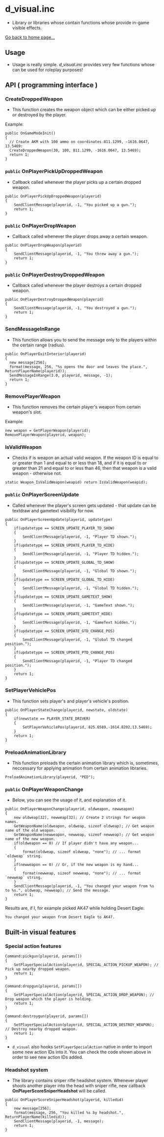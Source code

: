 # d_visual.inc
- Library or libraries whose contain functions whose provide in-game visible effects.

[Go back to home page...](README.md)

## Usage

- Usage is really simple. *d_visual.inc* provides very few functions whose can be used for roleplay purposes!

## API ( programming interface )

### CreateDroppedWeapon

- This function creates the weapon object which can be either picked up or destroyed by the player.

Example:

```pawn
public OnGameModeInit()
{
  // Create AKM with 100 ammo on coordinates 811.1299, -1616.0647, 13.5469:
  CreateDroppedWeapon(30, 100, 811.1299, -1616.0647, 13.5469);
  return 1;
}
```

### ``public`` OnPlayerPickUpDroppedWeapon

- Callback called whenever the player picks up a certain dropped weapon.

```pawn
public OnPlayerPickUpDroppedWeapon(playerid)
{
    SendClientMessage(playerid, -1, "You picked up a gun.");
    return 1;
}
```
### ``public`` OnPlayerDropWeapon

- Callback called whenever the player drops away a certain weapon.

```pawn
public OnPlayerDropWeapon(playerid)
{
    SendClientMessage(playerid, -1, "You threw away a gun.");
    return 1;
}
```

### ``public`` OnPlayerDestroyDroppedWeapon

- Callback called whenever the player destroys a certain dropped weapon.

```pawn
public OnPlayerDestroyDroppedWeapon(playerid)
{
    SendClientMessage(playerid, -1, "You destroyed a gun.");
    return 1;
}
```

### SendMessageInRange

- This function allows you to send the message only to the players within the certain range (radius).

```pawn
public OnPlayerExitInterior(playerid)
{
  new message[256];
  format(message, 256, "%s opens the door and leaves the place.", ReturnPlayerName(playerid));
  SendMessageInRange(3.0, playerid, message, -1);
  return 1;
}
```

### RemovePlayerWeapon

- This function removes the certain player's weapon from certain weapon's slot.

Example:

```pawn
new weapon = GetPlayerWeapon(playerid);
RemovePlayerWeapon(playerid, weapon);
```

### IsValidWeapon

- Checks if is weapon an actual valid weapon. If the weapon ID is equal to or greater than 1 and equal to or less than 18, and if it is equal to or greater than 21 and equal to or less than 46, then that weapon is a valid weapon - otherwise not.

```pawn
static Weapon_IsValidWeapon(weapid) return IsValidWeapon(weapid);
```

### ``public`` OnPlayerScreenUpdate

- Called whenever the player's screen gets updated - that update can be textdraw and gametext visibility for now.
```pawn
public OnPlayerScreenUpdate(playerid, updatetype)
{
    if(updatetype == SCREEN_UPDATE_PLAYER_TD_SHOW)
    {
        SendClientMessage(playerid, -1, "Player TD shown.");
    }
    if(updatetype == SCREEN_UPDATE_PLAYER_TD_HIDE)
    {
        SendClientMessage(playerid, -1, "Player TD hidden.");
    }
    if(updatetype == SCREEN_UPDATE_GLOBAL_TD_SHOW)
    {
        SendClientMessage(playerid, -1, "Global TD shown.");
    }
    if(updatetype == SCREEN_UPDATE_GLOBAL_TD_HIDE)
    {
        SendClientMessage(playerid, -1, "Global TD hidden.");
    }
    if(updatetype == SCREEN_UPDATE_GAMETEXT_SHOW)
    {
        SendClientMessage(playerid, -1, "GameText shown.");
    }
    if(updatetype == SCREEN_UPDATE_GAMETEXT_HIDE)
    {
        SendClientMessage(playerid, -1, "GameText hidden.");
    }
    if(updatetype == SCREEN_UPDATE_GTD_CHANGE_POS)
    {
        SendClientMessage(playerid, -1, "Global TD changed position.");
    }
    if(updatetype == SCREEN_UPDATE_PTD_CHANGE_POS)
    {
        SendClientMessage(playerid, -1, "Player TD changed position.");
    }
    return 1;
}
```

### SetPlayerVehiclePos

- This function sets player's and player's vehicle's position.

```pawn
public OnPlayerStateChange(playerid, newstate, oldstate)
{
    if(newstate == PLAYER_STATE_DRIVER)
    {
        SetPlayerVehiclePos(playerid, 825.6589,-1614.8202,13.5469);
    }
    return 1;
}
```

### PreloadAnimationLibrary

- This function preloads the certain animation library which is, sometimes, neccessary for applying animation from certain animation libraries.

```pawn
PreloadAnimationLibrary(playerid, "PED");
```
### ``public`` OnPlayerWeaponChange
- Below, you can see the usage of it, and explanation of it.
```pawn
public OnPlayerWeaponChange(playerid, oldweapon, newweapon)
{
    new oldweap[32], newweap[32]; // Create 2 strings for weapon names.
    GetWeaponName(oldweapon, oldweap, sizeof oldweap); // Get weapon name of the old weapon.
    GetWeaponName(newweapon, newweap, sizeof newweap); // Get weapon name of the new weapon.
    if(oldweapon == 0) // If player didn't have any weapon...
    {
        format(oldweap, sizeof oldweap, "none"); // ... format `oldweap` string. 
    }
    if(newweapon == 0) // Or, if the new weapon is my hand...
    {
        format(newweap, sizeof newweap, "none"); // ... format `newweap` string.
    }
    SendClientMessage(playerid, -1, "You changed your weapon from %s to %s.", oldweap, newweap); // Send the message.
    return 1;
}
```
Results are, if I, for example picked AK47 while holding Desert Eagle:
```
You changed your weapon from Desert Eagle to AK47.
```
## Built-in visual features
### Special action features
```pawn
Command:pickgun(playerid, params[])
{
    SetPlayerSpecialAction(playerid, SPECIAL_ACTION_PICKUP_WEAPON); // Pick up nearby dropped weapon.
    return 1;
}

Command:dropgun(playerid, params[])
{
    SetPlayerSpecialAction(playerid, SPECIAL_ACTION_DROP_WEAPON); // Drop weapon which the player is holding.
    return 1;
}

Command:destroygun(playerid, params[])
{
    SetPlayerSpecialAction(playerid, SPECIAL_ACTION_DESTROY_WEAPON); // Destroy nearby dropped weapon.
    return 1;
}
```
- ``d_visual`` also hooks ``SetPlayerSpecialAction`` native in order to import some new action IDs into it. You can check the code shown above in order to see new action IDs added. 
### Headshot system
- The library contains sniper rifle headshot system. Whenever player shoots another player into the head with sniper rifle, new callback **OnPlayerScoreSniperHeadshot** will be called.

```pawn
public OnPlayerScoreSniperHeadshot(playerid, killedid)
{
    new message[256];
    format(message, 256, "You killed %s by headshot.", ReturnPlayerName(killedid));
    SendClientMessage(playerid, -1, message);
    return 1;
}
```
